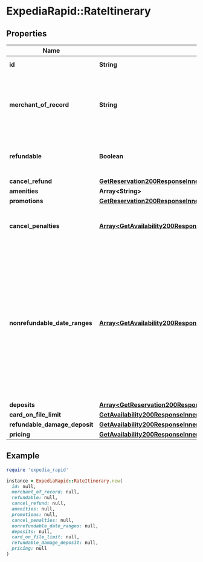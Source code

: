 # ExpediaRapid::RateItinerary

## Properties

| Name | Type | Description | Notes |
| ---- | ---- | ----------- | ----- |
| **id** | **String** | The id of the rate. | [optional] |
| **merchant_of_record** | **String** | * &#x60;expedia&#x60; - Payment is taken by Expedia. * &#x60;property&#x60; - Payment is taken by the property.  | [optional] |
| **refundable** | **Boolean** | Indicates whether the itinerary is refundable or not. | [optional] |
| **cancel_refund** | [**GetReservation200ResponseInnerRoomsInnerRateCancelRefund**](GetReservation200ResponseInnerRoomsInnerRateCancelRefund.md) |  | [optional] |
| **amenities** | **Array&lt;String&gt;** |  | [optional] |
| **promotions** | [**GetReservation200ResponseInnerRoomsInnerRatePromotions**](GetReservation200ResponseInnerRoomsInnerRatePromotions.md) |  | [optional] |
| **cancel_penalties** | [**Array&lt;GetAvailability200ResponseInnerRoomsInnerRatesInnerCancelPenaltiesInner&gt;**](GetAvailability200ResponseInnerRoomsInnerRatesInnerCancelPenaltiesInner.md) | The cancel penalties associated with the itinerary. | [optional] |
| **nonrefundable_date_ranges** | [**Array&lt;GetAvailability200ResponseInnerRoomsInnerRatesInnerNonrefundableDateRangesInner&gt;**](GetAvailability200ResponseInnerRoomsInnerRatesInnerNonrefundableDateRangesInner.md) | A list of date exceptions. Dates within these ranges provide no refund on cancellation, regardless of cancel penalty windows. Nonrefundable range begins at 00:00:00 on the start date, and ends at 23:59:59 on the end date, in the local time zone of the property.  | [optional] |
| **deposits** | [**Array&lt;GetReservation200ResponseInnerRoomsInnerRateDepositsInner&gt;**](GetReservation200ResponseInnerRoomsInnerRateDepositsInner.md) |  | [optional] |
| **card_on_file_limit** | [**GetAvailability200ResponseInnerRoomsInnerRatesInnerOccupancyPricingValueTotalsInclusiveBillableCurrency**](GetAvailability200ResponseInnerRoomsInnerRatesInnerOccupancyPricingValueTotalsInclusiveBillableCurrency.md) |  | [optional] |
| **refundable_damage_deposit** | [**GetAvailability200ResponseInnerRoomsInnerRatesInnerOccupancyPricingValueTotalsInclusiveBillableCurrency**](GetAvailability200ResponseInnerRoomsInnerRatesInnerOccupancyPricingValueTotalsInclusiveBillableCurrency.md) |  | [optional] |
| **pricing** | [**GetAvailability200ResponseInnerRoomsInnerRatesInnerOccupancyPricingValue**](GetAvailability200ResponseInnerRoomsInnerRatesInnerOccupancyPricingValue.md) |  | [optional] |

## Example

```ruby
require 'expedia_rapid'

instance = ExpediaRapid::RateItinerary.new(
  id: null,
  merchant_of_record: null,
  refundable: null,
  cancel_refund: null,
  amenities: null,
  promotions: null,
  cancel_penalties: null,
  nonrefundable_date_ranges: null,
  deposits: null,
  card_on_file_limit: null,
  refundable_damage_deposit: null,
  pricing: null
)
```

